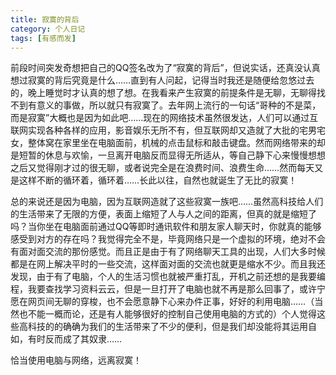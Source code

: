 ```yaml
---
title: 寂寞的背后
category: 个人日记
tags: [有感而发]
---
```


前段时间突发奇想把自己的QQ签名改为了“寂寞的背后”，但说实话，还真没认真想过寂寞的背后究竟是什么……直到有人问起，记得当时我还是随便给忽悠过去的，晚上睡觉时才认真的想了想。在我看来产生寂寞的前提条件是无聊，无聊得找不到有意义的事做，所以就只有寂寞了。去年网上流行的一句话“哥种的不是菜，而是寂寞”大概也是因为如此吧……现在的网络技术虽然很发达，人们可以通过互联网实现各种各样的应用，影音娱乐无所不有，但互联网却又造就了大批的宅男宅女，整体窝在家里坐在电脑面前，机械的点击鼠标和敲击键盘。然而网络带来的却是短暂的休息与欢愉，一旦离开电脑反而显得无所适从，等自己静下心来慢慢想想之后又觉得刚才过的很无聊，或者说完全是在浪费时间、浪费生命……然而每天又是这样不断的循环着，循环着……长此以往，自然也就诞生了无比的寂寞！


总的来说还是因为电脑，因为互联网造就了这些寂寞一族吧……虽然高科技给人们的生活带来了无限的方便，表面上缩短了人与人之间的距离，但真的就是缩短了吗？当你坐在电脑面前通过QQ等即时通讯软件和朋友家人聊天时，你就真的能够感受到对方的存在吗？我觉得完全不是，毕竟网络只是一个虚拟的环境，绝对不会有面对面交流的那份感觉。而且正是由于有了网络聊天工具的出现，人们大多时候都是在网上解决平时的一些交流，这样面对面的交流也就更是缩水不少。而且我还发现，由于有了电脑，个人的生活习惯也就被严重打乱，开机之前还想的是我要编程，我要查找学习资料云云，但是一旦打开了电脑也就不再是那么回事了，或许宁愿在网页间无聊的穿梭，也不会愿意静下心来办件正事，好好的利用电脑……（当然也不能一概而论，还是有人能够很好的控制自己使用电脑的方式的）个人觉得这些高科技的的确确为我们的生活带来了不少的便利，但是我们却没能将其运用自如，有时反而成了其奴隶……

恰当使用电脑与网络，远离寂寞！
